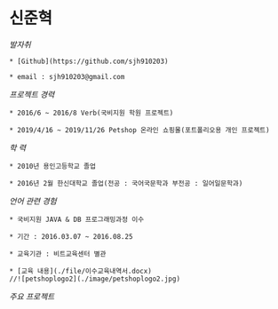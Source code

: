 # 신준혁

*발자취*
  
	* [Github](https://github.com/sjh910203)
  
	* email : sjh910203@gmail.com

*프로젝트 경력*
  
	* 2016/6 ~ 2016/8 Verb(국비지원 학원 프로젝트)
  
	* 2019/4/16 ~ 2019/11/26 Petshop 온라인 쇼핑몰(포트폴리오용 개인 프로젝트)
  
*학 력*
  	
	* 2010년 용인고등학교 졸업
	
	* 2016년 2월 한신대학교 졸업(전공 : 국어국문학과 부전공 : 일어일문학과)
  
*언어 관련 경험*

	* 국비지원 JAVA & DB 프로그래밍과정 이수

  	* 기간 : 2016.03.07 ~ 2016.08.25 
	
	* 교육기관 : 비트교육센터 별관
	
	* [교육 내용](./file/이수교육내역서.docx)
	//![petshoplogo2](./image/petshoplogo2.jpg) 
	
*주요 프로젝트*
	
